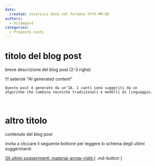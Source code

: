 ```yaml
---
date:
  created: inserisci data nel formato YYYY-MM-DD
authors:
  - hildegard
categories:
  - Proposte canti
---
```


# titolo del blog post

breve descrizione del blog post (2-3 righe)
<!-- more -->

!!! asterisk "AI generated content"

    Questo post è generato da un'IA. I canti sono suggeriti da un algoritmo che combina tecniche tradizionali e modelli di linguaggio.

<br>

# altro titolo

contenuto del blog post

invita a cliccare il seguente bottone per leggere lo schema degli ultimi suggerimenti

[Gli ultimi suggerimenti :material-arrow-right:](https://hildegard.it){ .md-button }
